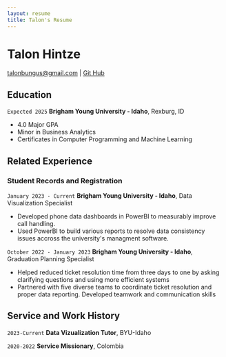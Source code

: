 ```yaml
---
layout: resume
title: Talon's Resume
---
```

# Talon Hintze


<div id="webaddress">
<a href="talonbungus@gmail.com">talonbungus@gmail.com</a>
| <a href="https://github.com/hintzeto">Git Hub</a>
</div>

<!-- https://www.monique.tech/the-art-of-markdown -->


## Education

`Expected 2025`
__Brigham Young University - Idaho__, Rexburg, ID

- 4.0 Major GPA
- Minor in Business Analytics
- Certificates in Computer Programming and Machine Learning


## Related Experience


### Student Records and Registration

`January 2023 - Current`
__Brigham Young University - Idaho__, Data Visualization Specialist

- Developed phone data dashboards in PowerBI to measurably improve call handling. 
- Used PowerBI to build various reports to resolve data consistency issues accross the university's managment software.

`October 2022 - January 2023`
__Brigham Young University - Idaho__, Graduation Planning Specialist

- Helped reduced ticket resolution time from three days to one by asking clarifying questions and using more efficient systems
- Partnered with five diverse teams to coordinate ticket resolution and proper data reporting. Developed teamwork and communication skills


## Service and Work History

`2023-Current`
__Data Vizualization Tutor__, BYU-Idaho


`2020-2022`
__Service Missionary__, Colombia


<!-- ### Footer

Last updated: March 2023 -->


